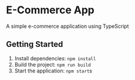 # E-Commerce App

A simple e-commerce application using TypeScript

## Getting Started

1. Install dependencies: `npm install`
2. Build the project: `npm run build`
3. Start the application: `npm start`s